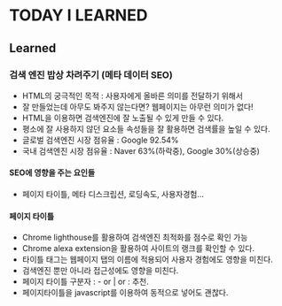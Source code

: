 # TODAY I LEARNED

## Learned

### 검색 엔진 밥상 차려주기 (메타 데이터 SEO)

- HTML의 궁극적인 목적 : 사용자에게 올바른 의미를 전달하기 위해서
- 잘 만들었는데 아무도 봐주지 않는다면? 웹페이지는 아무런 의미가 없다!
- HTML을 이용하면 검색엔진에 잘 노출될 수 있게 만들 수 있다.
- 평소에 잘 사용하지 않던 요소들 속성들을 잘 활용하면 검색률을 높일 수 있다.
- 글로벌 검색엔진 시장 점유율 : Google 92.54%
- 국내 검색엔진 시장 점유율 : Naver 63%(하락중), Google 30%(상승중)

#### SEO에 영향을 주는 요인들

- 페이지 타이틀, 메타 디스크립션, 로딩속도, 사용자경험...

#### 페이지 타이틀

- Chrome lighthouse를 활용하여 검색엔진 최적화를 점수로 확인 가능
- Chrome alexa extension을 활용하여 사이트의 랭크를 확인할 수 있다.
- 타이틀 태그는 웹페이지 탭의 이름에 적용되어 사용자 경험에도 영향을 미친다.
- 검색엔진 뿐만 아니라 접근성에도 영향을 미친다.
- 페이지 타이틀 구분자 : - or | or : 추천.
- 페이지타이틀을 javascript를 이용하여 동적으로 넣어도 괜찮다.

